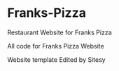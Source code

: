 # Franks-Pizza
Restaurant Website for Franks Pizza

All code for Franks Pizza Website 

Website template Edited by Sitesy
